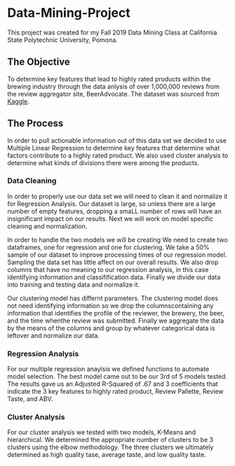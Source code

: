 # Data-Mining-Project

This project was created for my Fall 2019 Data Mining Class at California State Polytechnic University, Pomona.

## The Objective

To determine key features that lead to highly rated products within the brewing industry through the data anlysis 
of over 1,000,000 reviews from the review aggregator site, BeerAdvocate. The dataset was sourced from [Kaggle](https://www.kaggle.com/rdoume/beerreviews).

## The Process
In order to pull actionable information out of this data set we decided to use Multiple Linear Regression to determine
key features that determine what factors contribute to a highly rated product. We also used cluster analysis to 
determine what kinds of divisions there were among the products. 

### Data Cleaning 
In order to properly use our data set we will need to clean it and normalize it for Regression Analysis.
Our dataset is large, so unless there are a large number of empty features, dropping a smaLL number of rows will
have an insignificant impact on our results. Next we will work on model specific cleaning and normalization.

In order to handle the two models we will be creating We need to create two dataframes, one for regression
and one for clustering. We take a 50% sample of our dataset to improve processing times of our regression model. 
Sampling the data set has little affect on our overall results. We also drop columns that have no meaning 
to our regression analysis, in this case identifying information and classifification data. Finally we divide our
data into training and testing data and normalize it.

Our clustering model has differnt parameters. The clustering model does not need identifying information so we 
drop the columnscontaining any information that identifies the profile of the reviewer, the brewery, the beer, 
and the time whenthe review was submitted. Finally we aggregate the data by the means of the columns and group
by whatever categorical data is leftover and normalize our data.

### Regression Analysis
For our multiple regression anaylsis we defined functions to automate model selection. The best model came out 
to be our 3rd of 5 models tested. The results gave us an Adjusted R-Squared of .67 and 3 coefficients that
indicate the 3 key features to highly rated product, Review Pallette, Review Taste, and ABV.

### Cluster Analysis
For our cluster analysis we tested with two models, K-Means and hierarchical. We determined the appropriate number
of clusters to be 3 clusters using the elbow methodology. The three clusters we ultimately determined as high quality
tase, average taste, and low quality taste. 
